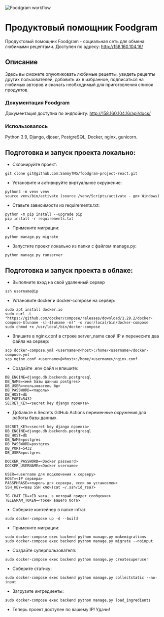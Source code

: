 ![Foodgram workflow](https://github.com/sammytmg/foodgram-project-react/actions/workflows/main.yml/badge.svg)

# Продуктовый помощник Foodgram

Продуктовый помощник Foodgram - cоциальная сеть для обмена любимыми рецептами.
Доступен по адресу: http://158.160.104.16/

## Описание

Здесь вы сможете опуюликовать любимые рецепты, увидеть рецепты других пользователей, добавить их в избранное, подписаться на любимых авторов и скачать необходимый для приготовления список продуктов.

### Документация Foodgram

Документация доступна по эндпойнту: 
http://158.160.104.16/api/docs/

### Использовалось

Python 3.9, Django, djoser, PostgreSQL, Docker, nginx, gunicorn.

## Подготовка и запуск проекта локально:
- Склонируйте проект:
```
git clone git@github.com:SammyTMG/foodgram-project-react.git
```

- Установите и активируйте виртуальное окружение:
```
python3 -m venv venv
source venv/bin/activate (source /venv/Scripts/activate - для Windows)
```

- Ставьте зависимости из requirements.txt:
```
python -m pip install --upgrade pip
pip install -r requirements.txt
```

- Примените миграции:
```
python manage.py migrate
```

- Запустите проект локально из папки с файлом manage.py:
```
python manage.py runserver
```

## Подготовка и запуск проекта в облаке:

- Выполните вход на свой удаленный сервер
```
ssh username@ip
```

- Установите docker и docker-compose на сервер:
```
sudo apt install docker.io
sudo curl -L "https://github.com/docker/compose/releases/download/1.29.2/docker-compose-$(uname -s)-$(uname -m)" -o /usr/local/bin/docker-compose
sudo chmod +x /usr/local/bin/docker-compose
```

- Впишите в nginx.conf в строке server_name свой IP и перенесите два файла на сервер: 
```
scp docker-compose.yml <username>@<host>:/home/<username>/docker-compose.yml
scp nginx.conf <username>@<host>:/home/<username>/nginx.conf
```

- Cоздайте .env файл и впишите:
```
DB_ENGINE=django.db.backends.postgresql
DB_NAME=<имя базы данных postgres>
DB_USER=<пользователь бд>
DB_PASSWORD=<пароль>
DB_HOST=db
DB_PORT=5432
SECRET_KEY=<secret key django проекта>
```


- Добавьте в Secrets GitHub Actions переменные окружения для работы базы данных.
```
SECRET_KEY=<secret key django проекта>
DB_ENGINE=django.db.backends.postgresql
DB_HOST=db
DB_NAME=postgres
DB_PASSWORD=postgres
DB_PORT=5432
DB_USER=postgres

DOCKER_PASSWORD=<Docker password>
DOCKER_USERNAME=<Docker username>

USER=<username для подключения к серверу>
HOST=<IP сервера>
PASSPHRASE=<пароль для сервера, если он установлен>
SSH_KEY=<ваш SSH ключ(cat ~/.ssh/id_rsa)>

TG_CHAT_ID=<ID чата, в который придет сообщение>
TELEGRAM_TOKEN=<токен вашего бота>
```

- Соберите контейнер в папке infra/:
```
sudo docker-compose up -d --build
```

- Примените миграции: 
```
sudo docker-compose exec backend python manage.py makemigrations
sudo docker-compose exec backend python manage.py migrate --noinput
```

- Создайте суперпользователя:
```
sudo docker-compose exec backend python manage.py createsuperuser
```

- Соберите статику:
```
sudo docker-compose exec backend python manage.py collectstatic --no-input
```

- Загрузите ингредиенты:
```
sudo docker-compose exec backend python manage.py load_ingredients
```

- Теперь проект доступен по вашему IP! Удачи!